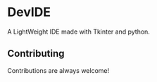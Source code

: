 
# DevIDE

A LightWeight IDE made with Tkinter and python.


## Contributing

Contributions are always welcome!


  
